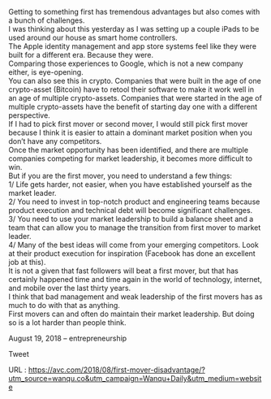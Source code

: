   Getting to something first has tremendous advantages but also comes with a bunch of challenges.  
    I was thinking about this yesterday as I was setting up a couple iPads to be used around our house as smart home controllers.  
    The Apple identity management and app store systems feel like they were built for a different era. Because they were.  
    Comparing those experiences to Google, which is not a new company either, is eye-opening.  
    You can also see this in crypto. Companies that were built in the age of one crypto-asset (Bitcoin) have to retool their software to make it work well in an age of multiple crypto-assets. Companies that were started in the age of multiple crypto-assets have the benefit of starting day one with a different perspective.  
    If I had to pick first mover or second mover, I would still pick first mover because I think it is easier to attain a dominant market position when you don’t have any competitors.  
    Once the market opportunity has been identified, and there are multiple companies competing for market leadership, it becomes more difficult to win.  
    But if you are the first mover, you need to understand a few things:  
    1/ Life gets harder, not easier, when you have established yourself as the market leader.  
    2/ You need to invest in top-notch product and engineering teams because product execution and technical debt will become significant challenges.  
    3/ You need to use your market leadership to build a balance sheet and a team that can allow you to manage the transition from first mover to market leader.  
    4/ Many of the best ideas will come from your emerging competitors. Look at their product execution for inspiration (Facebook has done an excellent job at this).  
    It is not a given that fast followers will beat a first mover, but that has certainly happened time and time again in the world of technology, internet, and mobile over the last thirty years.  
    I think that bad management and weak leadership of the first movers has as much to do with that as anything.  
    First movers can and often do maintain their market leadership. But doing so is a lot harder than people think.  
      
    
August 19, 2018 – entrepreneurship
  
    
Tweet
  
    
  URL : https://avc.com/2018/08/first-mover-disadvantage/?utm_source=wanqu.co&utm_campaign=Wanqu+Daily&utm_medium=website
